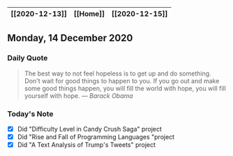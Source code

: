 | [[2020-12-13]] | [[Home]] | [[2020-12-15]] |
| :-: | :-: | :-: |

## Monday, 14 December 2020

### Daily Quote
> The best way to not feel hopeless is to get up and do something. Don't wait for good things to happen to you. If you go out and make some good things happen, you will fill the world with hope, you will fill yourself with hope.
> &mdash; <cite>Barack Obama</cite>

### Today's Note

- [x] Did "Difficulty Level in Candy Crush Saga" project
- [x] Did "Rise and Fall of Programming Languages "project 
- [x] Did "A Text Analysis of Trump's Tweets" project